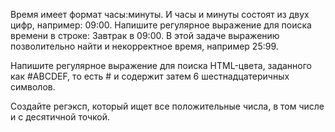 Время имеет формат часы:минуты. И часы и минуты состоят из двух цифр, например: 09:00. Напишите регулярное выражение для поиска времени в строке: Завтрак в 09:00. В этой задаче выражению позволительно найти и некорректное время, например 25:99.

Напишите регулярное выражение для поиска HTML-цвета, заданного как #ABCDEF, то есть # и содержит затем 6 шестнадцатеричных символов.

Создайте регэксп, который ищет все положительные числа, в том числе и с десятичной точкой.
